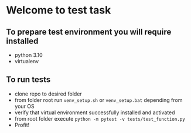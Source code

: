 # Welcome to test task
## To prepare test environment you will require installed
- python 3.10
- virtualenv

## To run tests
- clone repo to desired folder
- from folder root run `venv_setup.sh` or `venv_setup.bat` depending from your OS
- verify that virtual environment successfully installed and activated
- from root folder execute `python -m pytest -v tests/test_function.py`
- Profit!
